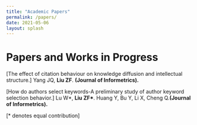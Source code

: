 ```yaml
---
title: "Academic Papers"
permalink: /papers/
date: 2021-05-06
layout: splash
---
```


# Papers and Works in Progress  
 
[The effect of citation behaviour on knowledge diffusion and intellectual structure.]
Yang JQ, <b>Liu ZF</b>. <b>(Journal of Informetrics).</b>
 
[How do authors select keywords-A preliminary study of author keyword selection behavior.]
Lu W*, <b>Liu ZF*</b>. Huang Y, Bu Y, Li X, Cheng Q.<b>(Journal of Informetrics).</b>


[\* denotes equal contribution]
